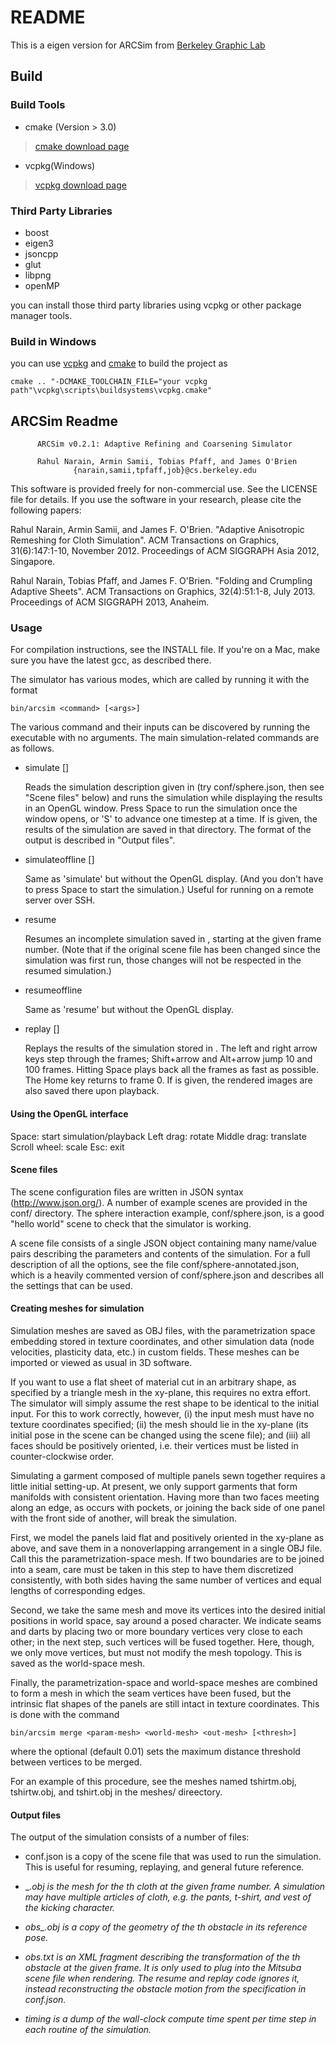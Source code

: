 # README

This is a eigen version for ARCSim from [Berkeley Graphic Lab](http://graphics.berkeley.edu/resources/ARCSim/)

## Build

### Build Tools

* cmake (Version > 3.0)
> [cmake download page](https://cmake.org/)
* vcpkg(Windows)
> [vcpkg download page](https://github.com/microsoft/vcpkg)

### Third Party Libraries

* boost
* eigen3
* jsoncpp
* glut
* libpng
* openMP

you can install those third party libraries using vcpkg or other package manager tools.

### Build in Windows

you can use [vcpkg](https://github.com/microsoft/vcpkg) and [cmake](https://cmake.org/) to build the project as 

`cmake .. "-DCMAKE_TOOLCHAIN_FILE="your vcpkg path"\vcpkg\scripts\buildsystems\vcpkg.cmake"`

## ARCSim Readme

```
      ARCSim v0.2.1: Adaptive Refining and Coarsening Simulator

      Rahul Narain, Armin Samii, Tobias Pfaff, and James O'Brien
              {narain,samii,tpfaff,job}@cs.berkeley.edu
```

This software is provided freely for non-commercial use. See the
LICENSE file for details. If you use the software in your research,
please cite the following papers:

Rahul Narain, Armin Samii, and James F. O'Brien. "Adaptive Anisotropic
Remeshing for Cloth Simulation". ACM Transactions on Graphics,
31(6):147:1-10, November 2012. Proceedings of ACM SIGGRAPH Asia 2012,
Singapore.

Rahul Narain, Tobias Pfaff, and James F. O'Brien. "Folding and
Crumpling Adaptive Sheets". ACM Transactions on Graphics,
32(4):51:1-8, July 2013. Proceedings of ACM SIGGRAPH 2013, Anaheim.

### Usage

For compilation instructions, see the INSTALL file. If you're on a
Mac, make sure you have the latest gcc, as described there.

The simulator has various modes, which are called by running it with
the format

    bin/arcsim <command> [<args>]

The various command and their inputs can be discovered by running the
executable with no arguments. The main simulation-related commands are
as follows.

* simulate <scene-file> [<out-dir>]

    Reads the simulation description given in <scene-file> (try
    conf/sphere.json, then see "Scene files" below) and runs the
    simulation while displaying the results in an OpenGL window. Press
    Space to run the simulation once the window opens, or 'S' to
    advance one timestep at a time. If <out-dir> is given, the results
    of the simulation are saved in that directory. The format of the
    output is described in "Output files".

* simulateoffline <scene-file> [<out-dir>]

    Same as 'simulate' but without the OpenGL display. (And you don't
    have to press Space to start the simulation.) Useful for running
    on a remote server over SSH.

* resume <out-dir> <resume-frame>

    Resumes an incomplete simulation saved in <out-dir>, starting at
    the given frame number. (Note that if the original scene file has
    been changed since the simulation was first run, those changes
    will not be respected in the resumed simulation.)

* resumeoffline <out-dir> <resume-frame>

    Same as 'resume' but without the OpenGL display.

* replay <out-dir> [<sshot-dir>]

    Replays the results of the simulation stored in <out-dir>. The
    left and right arrow keys step through the frames; Shift+arrow and
    Alt+arrow jump 10 and 100 frames. Hitting Space plays back all the
    frames as fast as possible. The Home key returns to frame 0. If
    <sshot-dir> is given, the rendered images are also saved there
    upon playback.


#### Using the OpenGL interface


Space:          start simulation/playback
Left drag:      rotate
Middle drag:    translate
Scroll wheel:   scale
Esc:            exit


#### Scene files

The scene configuration files are written in JSON syntax
(http://www.json.org/). A number of example scenes are provided in the
conf/ directory. The sphere interaction example, conf/sphere.json, is
a good "hello world" scene to check that the simulator is working.

A scene file consists of a single JSON object containing many
name/value pairs describing the parameters and contents of the
simulation. For a full description of all the options, see the file
conf/sphere-annotated.json, which is a heavily commented version of
conf/sphere.json and describes all the settings that can be used.

#### Creating meshes for simulation

Simulation meshes are saved as OBJ files, with the parametrization
space embedding stored in texture coordinates, and other simulation
data (node velocities, plasticity data, etc.) in custom fields. These
meshes can be imported or viewed as usual in 3D software.

If you want to use a flat sheet of material cut in an arbitrary shape,
as specified by a triangle mesh in the xy-plane, this requires no
extra effort. The simulator will simply assume the rest shape to be
identical to the initial input. For this to work correctly, however,
(i) the input mesh must have no texture coordinates specified; (ii)
the mesh should lie in the xy-plane (its initial pose in the scene can
be changed using the scene file); and (iii) all faces should be
positively oriented, i.e. their vertices must be listed in
counter-clockwise order.

Simulating a garment composed of multiple panels sewn together
requires a little initial setting-up. At present, we only support
garments that form manifolds with consistent orientation. Having more
than two faces meeting along an edge, as occurs with pockets, or
joining the back side of one panel with the front side of another,
will break the simulation.

First, we model the panels laid flat and positively oriented in the
xy-plane as above, and save them in a nonoverlapping arrangement in a
single OBJ file. Call this the parametrization-space mesh. If two
boundaries are to be joined into a seam, care must be taken in this
step to have them discretized consistently, with both sides having the
same number of vertices and equal lengths of corresponding edges.

Second, we take the same mesh and move its vertices into the desired
initial positions in world space, say around a posed character. We
indicate seams and darts by placing two or more boundary vertices very
close to each other; in the next step, such vertices will be fused
together. Here, though, we only move vertices, but must not modify the
mesh topology. This is saved as the world-space mesh.

Finally, the parametrization-space and world-space meshes are combined
to form a mesh in which the seam vertices have been fused, but the
intrinsic flat shapes of the panels are still intact in texture
coordinates. This is done with the command

    bin/arcsim merge <param-mesh> <world-mesh> <out-mesh> [<thresh>]

where the optional <thresh> (default 0.01) sets the maximum distance
threshold between vertices to be merged.

For an example of this procedure, see the meshes named tshirtm.obj,
tshirtw.obj, and tshirt.obj in the meshes/ direectory.

#### Output files

The output of the simulation consists of a number of files:

* conf.json is a copy of the scene file that was used to run the
  simulation. This is useful for resuming, replaying, and general
  future reference.

* <frame>_<i>.obj is the mesh for the <i>th cloth at the given frame
  number. A simulation may have multiple articles of cloth, e.g. the
  pants, t-shirt, and vest of the kicking character.

* obs_<j>.obj is a copy of the geometry of the <j>th obstacle in its
  reference pose.

* <frame>obs<j>.txt is an XML fragment describing the transformation
  of the <j>th obstacle at the given frame. It is only used to plug
  into the Mitsuba scene file when rendering. The resume and replay
  code ignores it, instead reconstructing the obstacle motion from the
  specification in conf.json.

* timing is a dump of the wall-clock compute time spent per time step
  in each routine of the simulation.
